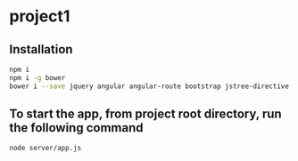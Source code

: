 # project1

## Installation

~~~bash
npm i
npm i -g bower
bower i --save jquery angular angular-route bootstrap jstree-directive
~~~

## To start the app, from project root directory, run the following command

~~~bash
node server/app.js
~~~
